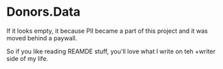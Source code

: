 # Donors.Data
If it looks empty, it because PII became a part of this project and it was moved behind a paywall.

So if you like reading REAMDE stuff, you'll love what I write on teh +writer side of my life.

